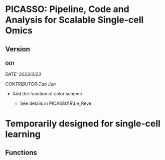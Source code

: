 # PICASSO: Pipeline, Code and Analysis for Scalable Single-cell Omics

## Version

### 001

*DATE: 2023/3/23*

*CONTRIBUTOR:Cao Jun*

- Add the function of color scheme

  - See details in PICASSO\R\Le_Reve

# Temporarily designed for single-cell learning

## Functions
